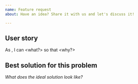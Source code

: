 ```yaml
---
name: Feature request
about: Have an idea? Share it with us and let's discuss it!

---
```


## User story 

As <persona>, I can <what?> so that <why?>

## Best solution for this problem

*What does the ideal solution look like?*
